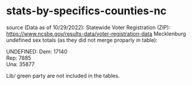 # stats-by-specifics-counties-nc



source (Data as of 10/29/2022): Statewide Voter Registration (ZIP): https://www.ncsbe.gov/results-data/voter-registration-data 
Mecklenburg undefined sex totals (as they did not merge proparly in table): 

UNDEFINED:
Dem: 17140	
Rep: 7885	
Una: 35877 


Lib/ green party are not included in the tables. 
